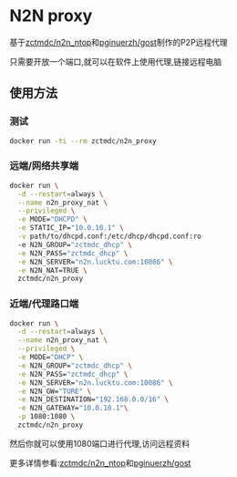 # N2N proxy

基于[zctmdc/n2n_ntop][n2n_ntop]和[pginuerzh/gost][gost]制作的P2P远程代理

只需要开放一个端口,就可以在软件上使用代理,链接远程电脑

## 使用方法

### 测试

```bash
docker run -ti --rm zctmdc/n2n_proxy
```

### 远端/网络共享端

```bash
docker run \
  -d --restart=always \
  --name n2n_proxy_nat \
  --privileged \
  -e MODE="DHCPD" \
  -e STATIC_IP="10.0.10.1" \
  -v path/to/dhcpd.conf:/etc/dhcp/dhcpd.conf:ro
  -e N2N_GROUP="zctmdc_dhcp" \
  -e N2N_PASS="zctmdc_dhcp" \
  -e N2N_SERVER="n2n.lucktu.com:10086" \
  -e N2N_NAT=TRUE \
  zctmdc/n2n_proxy
```

### 近端/代理路口端

```bash
docker run \
  -d --restart=always \
  --name n2n_proxy_nat \
  --privileged \
  -e MODE="DHCP" \
  -e N2N_GROUP="zctmdc_dhcp" \
  -e N2N_PASS="zctmdc_dhcp" \
  -e N2N_SERVER="n2n.lucktu.com:10086" \
  -e N2N_GW="TURE" \
  -e N2N_DESTINATION="192.168.0.0/16" \
  -e N2N_GATEWAY="10.0.10.1"\
  -p 1080:1080 \
  zctmdc/n2n_proxy
```

然后你就可以使用1080端口进行代理,访问远程资料

更多详情参看:[zctmdc/n2n_ntop][n2n_ntop]和[pginuerzh/gost][gost]

[n2n_ntop]:https://hub.docker.com/r/zctmdc/n2n_ntop "n2n-ntop的docker hub地址"

[gost]:https://github.com/ginuerzh/gost "ginuerzh/gost的GITHUB地址"
